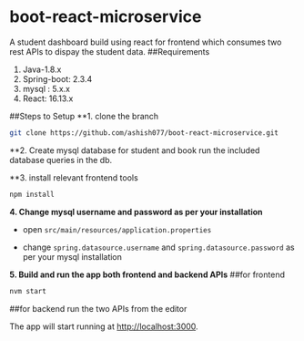 # boot-react-microservice
A student dashboard build using react for frontend which consumes two rest APIs to dispay the student data. 
##Requirements
1. Java-1.8.x
2. Spring-boot: 2.3.4
3. mysql : 5.x.x
4. React: 16.13.x

##Steps to Setup
**1. clone the branch
```bash
git clone https://github.com/ashish077/boot-react-microservice.git
```

**2. Create mysql database for student and book
run the included database queries in the db.

**3. install relevant frontend tools
```bash
npm install
```
**4. Change mysql username and password as per your installation**

+ open `src/main/resources/application.properties`

+ change `spring.datasource.username` and `spring.datasource.password` as per your mysql installation

**5. Build and run the app both frontend and backend APIs**
##for frontend
```bash
nvm start
```
##for backend
run the two APIs from the editor

The app will start running at <http://localhost:3000>.

